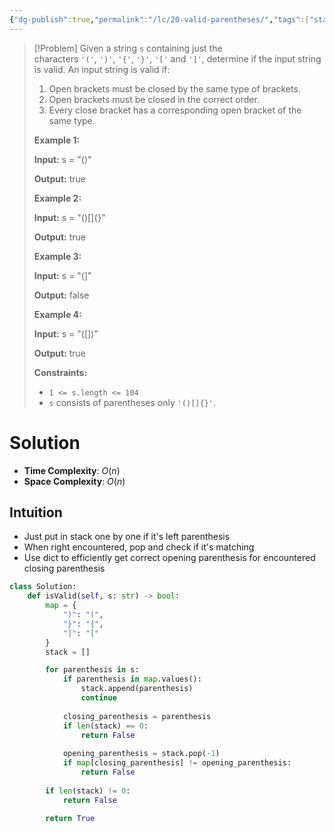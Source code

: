 ```yaml
---
{"dg-publish":true,"permalink":"/lc/20-valid-parentheses/","tags":["stack","string"]}
---
```


>[!Problem]
>Given a string `s` containing just the characters `'('`, `')'`, `'{'`, `'}'`, `'['` and `']'`, determine if the input string is valid.
> An input string is valid if:
> 
> 1. Open brackets must be closed by the same type of brackets.
> 2. Open brackets must be closed in the correct order.
> 3. Every close bracket has a corresponding open bracket of the same type.
> 
> **Example 1:**
> 
> **Input:** s = "()"
> 
> **Output:** true
> 
> **Example 2:**
> 
> **Input:** s = "()[]{}"
> 
> **Output:** true
> 
> **Example 3:**
> 
> **Input:** s = "(]"
> 
> **Output:** false
> 
> **Example 4:**
> 
> **Input:** s = "([])"
> 
> **Output:** true
> 
> **Constraints:**
> 
> - `1 <= s.length <= 104`
> - `s` consists of parentheses only `'()[]{}'`.

# Solution
- **Time Complexity**: $O(n)$
- **Space Complexity**: $O(n)$
## Intuition
- Just put in stack one by one if it's left parenthesis
- When right encountered, pop and check if it's matching
- Use dict to efficiently get correct opening parenthesis for encountered closing parenthesis
```python
class Solution:
    def isValid(self, s: str) -> bool:
        map = {
            ")": "(",
            "}": "{",
            "]": "["
        }
        stack = []

        for parenthesis in s:
            if parenthesis in map.values():
                stack.append(parenthesis)
                continue
            
            closing_parenthesis = parenthesis
            if len(stack) == 0:
                return False
            
            opening_parenthesis = stack.pop(-1)
            if map[closing_parenthesis] != opening_parenthesis:
                return False
        
        if len(stack) != 0:
            return False
        
        return True
```